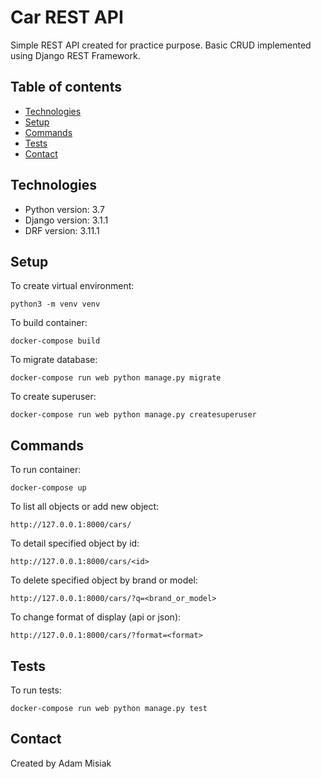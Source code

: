# Car REST API

Simple REST API created for practice purpose. Basic CRUD implemented using Django REST Framework.


## Table of contents
* [Technologies](#technologies)
* [Setup](#setup)
* [Commands](#commands)
* [Tests](#tests)
* [Contact](#contact)

## Technologies
* Python version: 3.7
* Django version: 3.1.1
* DRF version: 3.11.1

## Setup
To create virtual environment:
```
python3 -m venv venv
```

To build container:
```
docker-compose build
```

To migrate database:
```
docker-compose run web python manage.py migrate
```

To create superuser:
```
docker-compose run web python manage.py createsuperuser
```

## Commands

To run container:
```
docker-compose up  
```

To list all objects or add new object:
```
http://127.0.0.1:8000/cars/   
```

To detail specified object by id:
```
http://127.0.0.1:8000/cars/<id>
```

To delete specified object by brand or model:
```
http://127.0.0.1:8000/cars/?q=<brand_or_model>
```

To change format of display (api or json):
```
http://127.0.0.1:8000/cars/?format=<format>
```

## Tests

To run tests:
```
docker-compose run web python manage.py test
```

## Contact
Created by Adam Misiak
